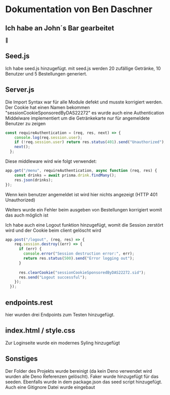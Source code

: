 # Dokumentation von Ben Daschner

## Ich habe an John´s Bar gearbeitet

&#x1F942;

## Seed.js

Ich habe seed.js hinzugefügt. mit seed.js werden 20 zufällige Getränke, 10 Benutzer und 5 Bestellungen generiert.

## Server.js

Die Import Syntax war für alle Module defekt und musste korrigiert werden. Der Cookie hat einen Namen bekommen "sessionCookieSponsoredByDAS22272" es wurde auch eine Authentication Middelware implementiert um die Getränkekarte nur für angemeldete Benutzer zu zeigen

```js
const requireAuthentication = (req, res, next) => {
    console.log(req.session.user);
    if (!req.session.user) return res.status(401).send("Unauthorized");
    next();
  };
```

Diese middleware wird wie folgt verwendet:

```js
app.get("/menu", requireAuthentication, async function (req, res) {
    const drinks = await prisma.drink.findMany();
    res.json(drinks);
});
```

Wenn kein benutzer angemeldet ist wird hier nichts angezeigt (HTTP 401 Unauthorized)

Weiters wurde ein Fehler beim ausgeben von Bestellungen korrigiert womit das auch möglich ist

Ich habe auch eine Logout funktion hinzugefügt, womit die Session zerstört wird und der Cookie beim client gelöscht wird

```js
app.post("/logout", (req, res) => {
    req.session.destroy((err) => {
      if (err) {
        console.error("Session destruction error:", err);
        return res.status(500).send("Error logging out");
      }
   
      res.clearCookie("sessionCookieSponsoredByDAS22272.sid");
      res.send("Logout successful");
    });
  });
```

## endpoints.rest

hier wurden drei Endpoints zum Testen hinzugefügt.

## index.html / style.css

Zur Loginseite wurde ein modernes Syling hinzugefügt

## Sonstiges

Der Folder des Projekts wurde bereinigt (da kein Deno verwendet wird wurden alle Deno Referenzen gelöscht). Faker wurde hinzugefügt für das seeden. Ebenfalls wurde in dem package.json das seed script hinzugefügt. Auch eine Gitignore Datei wurde eingebaut
